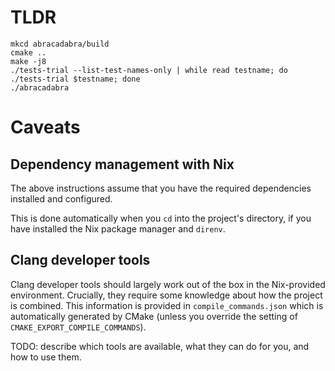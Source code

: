 # TLDR

```shell
mkcd abracadabra/build
cmake ..
make -j8
./tests-trial --list-test-names-only | while read testname; do ./tests-trial $testname; done
./abracadabra
```

# Caveats

## Dependency management with Nix

The above instructions assume that you have the required dependencies installed
and configured.

This is done automatically when you `cd` into the project's directory, if you
have installed the Nix package manager and `direnv`.

## Clang developer tools

Clang developer tools should largely work out of the box in the Nix-provided
environment. Crucially, they require some knowledge about how the project is
combined. This information is provided in `compile_commands.json` which is
automatically generated by CMake (unless you override the setting of
`CMAKE_EXPORT_COMPILE_COMMANDS`).

TODO: describe which tools are available, what they can do for you, and how to
use them.
